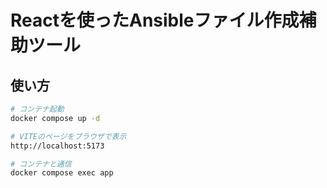 # Reactを使ったAnsibleファイル作成補助ツール

## 使い方
```bash
# コンテナ起動
docker compose up -d

# VITEのページをブラウザで表示
http://localhost:5173

# コンテナと通信
docker compose exec app
```